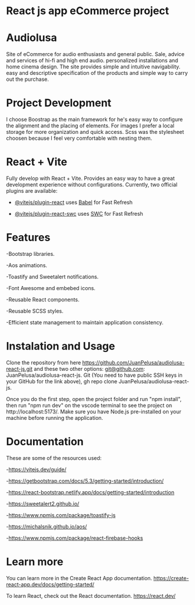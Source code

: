 
# React js app eCommerce project

# Audiolusa

Site of eCommerce for audio enthusiasts and general public.
Sale, advice and services of hi-fi and high end audio.
personalized installations and home cinema design.
The site provides simple and intuitive navigability. easy and descriptive specification of the products and simple way to carry out the purchase.

# Project Development

I choose Boostrap as the main framework for he's easy way to configure the alignment and the placing of elements.
For images I prefer a local storage for more organization and quick access.
Scss was the stylesheet choosen because I feel very comfortable with nesting them.

# React + Vite

Fully develop with React + Vite. Provides an easy way to have a great development experience without configurations.
Currently, two official plugins are available:

- [@vitejs/plugin-react](https://github.com/vitejs/vite-plugin-react/blob/main/packages/plugin-react/README.md) uses [Babel](https://babeljs.io/) for Fast Refresh

- [@vitejs/plugin-react-swc](https://github.com/vitejs/vite-plugin-react-swc) uses [SWC](https://swc.rs/) for Fast Refresh

# Features

-Bootstrap libraries.

-Aos animations.

-Toastify and Sweetalert notifications.

-Font Awesome and embebed icons.

-Reusable React components.

-Reusable SCSS styles.

-Efficient state management to maintain application consistency.

# Instalation and Usage

Clone the repository from here https://github.com/JuanPelusa/audiolusa-react-js.git
and these two other options:
git@github.com: JuanPelusa/audiolusa-react-js. Git
(You need to have public SSH keys in your GitHub for the link above),
gh repo clone JuanPelusa/audiolusa-react-js.

Once you do the first step, open the project folder and run "npm install", then run "npm run dev" on the vscode terminal to see the project on http://localhost:5173/.
Make sure you have Node.js pre-installed on your machine before running the application.

# Documentation

These are some of the resources used:

-https://vitejs.dev/guide/

-https://getbootstrap.com/docs/5.3/getting-started/introduction/

-https://react-bootstrap.netlify.app/docs/getting-started/introduction

-https://sweetalert2.github.io/

-https://www.npmjs.com/package/toastify-js

-https://michalsnik.github.io/aos/

-https://www.npmjs.com/package/react-firebase-hooks

# Learn more

You can learn more in the Create React App documentation.
https://create-react-app.dev/docs/getting-started/

To learn React, check out the React documentation.
https://react.dev/